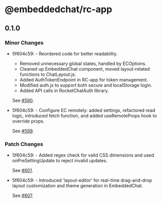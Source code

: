 # @embeddedchat/rc-app

## 0.1.0

### Minor Changes

- 5f604c59: - Reordered code for better readability.

  - Removed unnecessary global states, handled by ECOptions.
  - Cleaned up EmbeddedChat component, moved layout-related functions to ChatLayout.js.
  - Added AuthTokenEndpoint in RC-app for token management.
  - Modified auth.js to support both secure and localStorage login.
  - Added API calls in RocketChatAuth library.

  See [#590](https://github.com/RocketChat/EmbeddedChat/pull/590).

- 5f604c59: - Configure EC remotely: added settings, refactored read logic, introduced fetch function, and added useRemoteProps hook to override props.

  See [#599](https://github.com/RocketChat/EmbeddedChat/pull/599).

### Patch Changes

- 5f604c59: - Added regex check for valid CSS dimensions and used onPreSettingUpdate to reject invalid updates.

  See [#601](https://github.com/RocketChat/EmbeddedChat/pull/601).

- 5f604c59: - Introduced 'layout-editor' for real-time drag-and-drop layout customization and theme generation in EmbeddedChat.

  See [#607](https://github.com/RocketChat/EmbeddedChat/pull/607).

